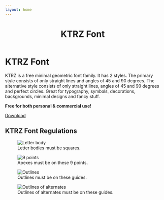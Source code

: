 ```yaml
---
layout: home
---
```


<header class="hero" data-lorem="loremipsumdolorsitametco" markdown="1">

# KTRZ Font

</header>

<main class="main col5:pr-1 col6:pl-1" markdown="1">

# KTRZ Font

<div class="col4:grid col4:grid-flow-col col4:gap-1 col4:justify-center" markdown="1">

  <div class="max-w-2 h-2 pt-05" markdown="1">

  KTRZ is a free minimal geometric font family. It has 2 styles. The primary style consists of only straight lines and angles of 45 and 90 degrees. The alternative style consists of only straight lines, angles of 45 and 90 degrees and perfect circles. Great for typography, symbols, decorations, backgrounds, minimal designs and fancy stuff.

  __Free for both personal & commercial use!__

  </div>

  <p class="m-0 pt-05" markdown="1">
    <a class="button" href="https://github.com/ixkaito/ktrz-font/archive/master.zip">Download</a>
  </p>

</div>

<div class="mt-1 grid grid-flow-col" markdown="1">

## KTRZ Font Regulations

<div class="regulations">
  <figure class="w-1">
    <img src="{{ '/assets/images/letter-body.svg' | relative_url }}" alt="Letter body">
    <figcaption class="h-1">Letter bodies must be squares.</figcaption>
  </figure>

  <figure class="w-1">
    <img src="{{ '/assets/images/letter-body.svg' | relative_url }}" alt="9 points">
    <figcaption class="h-1">Apexes must be on these 9 points.</figcaption>
  </figure>

  <figure class="w-1">
    <img src="{{ '/assets/images/letter-body.svg' | relative_url }}" alt="Outlines">
    <figcaption class="h-1">Outlines must be on these guides.</figcaption>
  </figure>

  <figure class="w-1">
    <img src="{{ '/assets/images/letter-body.svg' | relative_url }}" alt="Outlines of alternates">
    <figcaption class="h-1">Outlines of alternates must be on these guides.</figcaption>
  </figure>
</div>

</div>

</main>
